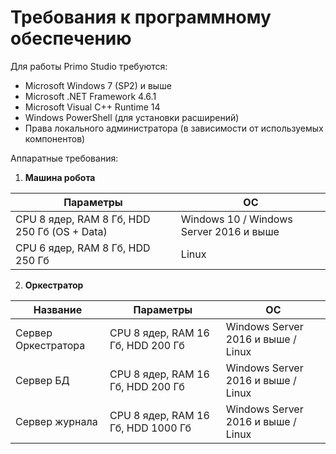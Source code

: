 # Требования к программному обеспечению

Для работы Primo Studio требуются:

* Microsoft Windows 7 (SP2) и выше
* Microsoft .NET Framework 4.6.1
* Microsoft Visual C++ Runtime 14
* Windows PowerShell (для установки расширений)
* Права локального администратора (в зависимости от используемых компонентов)

Аппаратные требования:

1. **Машина робота**

| Параметры    |  OС |
| ------------- | ------------- |
| CPU 8 ядер, RAM 8 Гб, HDD 250 Гб (OS + Data) | Windows 10 / Windows Server 2016 и выше |
| CPU 6 ядер, RAM 8 Гб, HDD 250 Гб  | Linux |
 
2. **Оркестратор**

| Название      | Параметры     | ОС  |
| ------------- | ------------- | ----- |
| Сервер Оркестратора | CPU 8 ядер, RAM 16 Гб, HDD 200 Гб | Windows Server 2016 и выше / Linux |
| Сервер БД | CPU 8 ядер, RAM 16 Гб, HDD 200 Гб  | Windows Server 2016 и выше / Linux |
| Сервер журнала | CPU 8 ядер, RAM 16 Гб, HDD 1000 Гб | Windows Server 2016 и выше / Linux |



